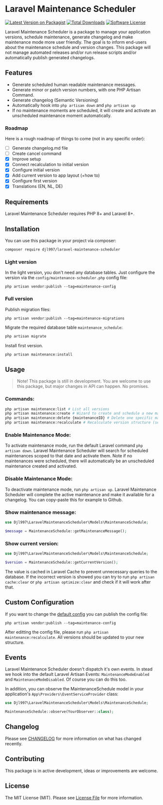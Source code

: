 # Laravel Maintenance Scheduler

[![Latest Version on Packagist](https://img.shields.io/packagist/v/djl997/laravel-maintenance-scheduler.svg?style=flat-square)](https://packagist.org/packages/djl997/laravel-maintenance-scheduler)
[![Total Downloads](https://img.shields.io/packagist/dt/djl997/laravel-maintenance-scheduler.svg?style=flat-square)](https://packagist.org/packages/djl997/laravel-maintenance-scheduler)
[![Software License](https://img.shields.io/badge/license-MIT-brightgreen.svg?style=flat-square)](LICENSE)

Laravel Maintenance Scheduler is a package to manage your application versions, schedule maintenance, generate changelog and make maintenance mode more user friendly. The goal is to inform end-users about the maintenance schedule and version changes. This package will not manage automated releases and/or run release scripts and/or automatically publish generated changelogs.

## Features
- Generate scheduled human readable maintenance messages.
- Generate minor or patch version numbers, with one PHP Artisan Command.
- Generate changelog (Semantic Versioning)
- Automatically hook into `php artisan down` and `php artisan up`
- If no maintenance moments are scheduled, it will create and activate an unscheduled maintenance moment automatically.

### Roadmap
Here is a rough roadmap of things to come (not in any specific order):

- [ ] Generate changelog.md file
- [ ] Create cancel command
- [x] Improve setup
- [x] Connect recalculation to initial version
- [x] Configure initial version
- [x] Add current version to app layout (+how to)
- [x] Configure first version
- [x] Translations (EN, NL, DE)

## Requirements
Laravel Maintenance Scheduler requires PHP 8+ and Laravel 8+.

## Installation
You can use this package in your project via composer:
```bash
composer require djl997/laravel-maintenance-scheduler
```

### Light version
In the light version, you don't need any database tables. Just configure the version via the `config/maintenance-scheduler.php` config file:
```
php artisan vendor:publish --tag=maintenance-config
```

### Full version
Publish migration files:
```
php artisan vendor:publish --tag=maintenance-migrations
```

Migrate the required database table `maintenance_schedule`:
```bash
php artisan migrate
```

Install first version.
```bash
php artisan maintenance:install
```

## Usage
> Note! This package is still in development. You are welcome to use this package, but major changes in API can happen. No promises.

### Commands:
```bash
php artisan maintenance:list # List all versions
php artisan maintenance:create # Wizard to create and schedule a new maintenance
php artisan maintenance:delete {maintenanceID} # Delete one specific maintenance by ID
php artisan maintenance:recalculate # Recalculate version structure (semver)
```
### Enable Maintenance Mode:
To activate maintenance mode, run the default Laravel command `php artisan down`. Laravel Maintenance Scheduler will search for scheduled maintenances scoped to that date and activate them. Note if no maintenances were scheduled, there will automatically be an unscheduled maintenance created and activated.

### Disable Maintenance Mode:
To deactivate maintenance mode, run `php artisan up`. Laravel Maintenance Scheduler will complete the active maintenance and make it available for a changelog. You can copy-paste this for example to Github.

### Show maintenance message:
```php
use Djl997\LaravelMaintenanceScheduler\Models\MaintenanceSchedule;

$message = MaintenanceSchedule::getMaintenanceMessage();
```

### Show current version:
```php
use Djl997\LaravelMaintenanceScheduler\Models\MaintenanceSchedule;

$version = MaintenanceSchedule::getCurrentVersion();
```
The value is cached in Laravel Cache to prevent unnecessary queries to the database. If the incorrect version is showed you can try to run `php artisan cache:clear` or `php artisan optimize:clear` and check if it will work after that.

## Custom Configuration
If you want to change the [default config](config/config.php) you can publish the config file:
```
php artisan vendor:publish --tag=maintenance-config
```
After editting the config file, please run `php artisan maintenance:recalculate`. All versions should be updated to your new structure.

## Events
Laravel Maintenance Scheduler doesn't dispatch it's own events. In stead we hook into the default Laravel Artisan Events: `MaintenanceModeEnabled` and `MaintenanceModeDisabled`. Of course you can do this too.

In addition, you can observe the MaintenanceSchedule model in your application's `App\Providers\EventServiceProvider` class:

```php
use Djl997\LaravelMaintenanceScheduler\Models\MaintenanceSchedule;

MaintenanceSchedule::observe(YourObserver::class);
```

## Changelog
Please see [CHANGELOG](CHANGELOG.md) for more information on what has changed recently.

## Contributing

This package is in active development, ideas or improvements are welcome.

## License

The MIT License (MIT). Please see [License File](LICENSE) for more information.
